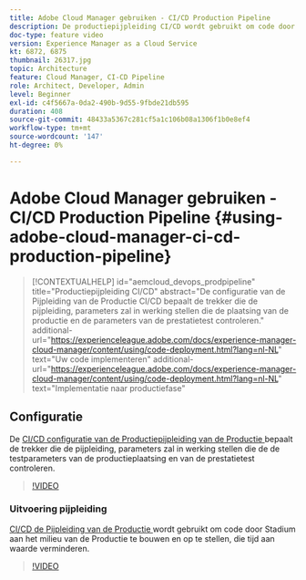 ```yaml
---
title: Adobe Cloud Manager gebruiken - CI/CD Production Pipeline
description: De productiepijpleiding CI/CD wordt gebruikt om code door Stadium aan het milieu van de Productie te bouwen en op te stellen, die tijd aan waarde verminderen. De configuratie van de Pijpleiding van de Productie CI/CD bepaalt de trekker die de pijpleiding, parameters zal in werking stellen die de plaatsing van de productie en de parameters van de prestatietest controleren.
doc-type: feature video
version: Experience Manager as a Cloud Service
kt: 6872, 6875
thumbnail: 26317.jpg
topic: Architecture
feature: Cloud Manager, CI-CD Pipeline
role: Architect, Developer, Admin
level: Beginner
exl-id: c4f5667a-0da2-490b-9d55-9fbde21db595
duration: 408
source-git-commit: 48433a5367c281cf5a1c106b08a1306f1b0e8ef4
workflow-type: tm+mt
source-wordcount: '147'
ht-degree: 0%

---
```


# Adobe Cloud Manager gebruiken - CI/CD Production Pipeline {#using-adobe-cloud-manager-ci-cd-production-pipeline}

>[!CONTEXTUALHELP]
>id="aemcloud_devops_prodpipeline"
>title="Productiepijpleiding CI/CD"
>abstract="De configuratie van de Pijpleiding van de Productie CI/CD bepaalt de trekker die de pijpleiding, parameters zal in werking stellen die de plaatsing van de productie en de parameters van de prestatietest controleren."
>additional-url="https://experienceleague.adobe.com/docs/experience-manager-cloud-manager/content/using/code-deployment.html?lang=nl-NL" text="Uw code implementeren"
>additional-url="https://experienceleague.adobe.com/docs/experience-manager-cloud-manager/content/using/code-deployment.html?lang=nl-NL" text="Implementatie naar productiefase"

## Configuratie

De [ CI/CD configuratie van de Productiepijpleiding van de Productie ](https://experienceleague.adobe.com/docs/experience-manager-cloud-manager/using/how-to-use/pipelines/configuring-production-pipelines.html?lang=nl-NL) bepaalt de trekker die de pijpleiding, parameters zal in werking stellen die de de testparameters van de productieplaatsing en van de prestatietest controleren.

>[!VIDEO](https://video.tv.adobe.com/v/26314?quality=12&learn=on)

### Uitvoering pijpleiding

[ CI/CD de Pijpleiding van de Productie ](https://experienceleague.adobe.com/docs/experience-manager-cloud-manager/content/using/code-deployment.html?lang=nl-NL) wordt gebruikt om code door Stadium aan het milieu van de Productie te bouwen en op te stellen, die tijd aan waarde verminderen.

>[!VIDEO](https://video.tv.adobe.com/v/26317?quality=12&learn=on)
